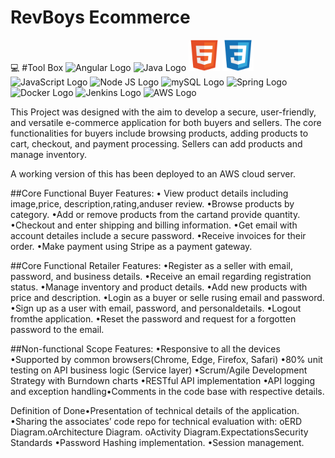 # RevBoys Ecommerce 


 💻 #Tool Box 
 <img src="https://cdn.worldvectorlogo.com/logos/angular-icon-1.svg" alt="Angular Logo" width="50" height="50"/> <img src="https://cdn.worldvectorlogo.com/logos/java.svg" alt="Java Logo" width="50" height="50"/> <img src="https://raw.githubusercontent.com/devicons/devicon/7a4ca8aa871d6dca81691e018d31eed89cb70a76/icons/html5/html5-original.svg" alt="HTML5 Logo" width="50" height="50"/> <img src="https://raw.githubusercontent.com/devicons/devicon/7a4ca8aa871d6dca81691e018d31eed89cb70a76/icons/css3/css3-original.svg" alt="CSS3 Logo" width="50" height="50"/>   <img src="https://cdn.worldvectorlogo.com/logos/logo-javascript.svg" alt="JavaScript Logo" width="50" height="50"/> <img src="https://cdn.worldvectorlogo.com/logos/nodejs-icon.svg" alt="Node JS Logo" width="50" height="50"/> <img src="https://cdn.worldvectorlogo.com/logos/mysql-6.svg" alt="mySQL Logo" width="50" height="50"> <img src = "https://cdn.worldvectorlogo.com/logos/spring-3.svg" alt = "Spring Logo" width="50" height="50"/> <img src="https://cdn.worldvectorlogo.com/logos/docker.svg" alt="Docker Logo" width="50" height="50"/> <img src="https://cdn.worldvectorlogo.com/logos/jenkins-1.svg" alt="Jenkins Logo" width="50" height="50"/> <img src="https://cdn.worldvectorlogo.com/logos/amazon-web-services-2.svg" alt="AWS Logo" width="50" height="50"/>
 
This Project was designed with the aim to develop a secure, user-friendly, and versatile e-commerce application for both buyers and sellers. 
The core functionalities for buyers include browsing products, adding products to cart, checkout, and payment processing.
Sellers can add products and manage inventory.

A working version of this has been deployed to an AWS cloud server.

##Core Functional Buyer Features:
• View product details including image,price, description,rating,anduser review.
•Browse products by category.
•Add or remove products from the cartand provide quantity.
•Checkout and enter shipping and billing information.
•Get email with account detailes include a secure password.
•Receive invoices for their order.
•Make payment using Stripe as a payment gateway.


##Core Functional Retailer Features:
•Register as a seller with email, password, and business details.
•Receive an email regarding registration status.
•Manage inventory and product details.
•Add new products with price and description.
•Login as a buyer or selle rusing email and password.
•Sign up as a user with email, password, and personaldetails.
•Logout fromthe application.
•Reset the password and request for a forgotten password to the email.

##Non-functional Scope Features:
•Responsive to all the devices
•Supported by common browsers(Chrome, Edge, Firefox, Safari)
•80% unit testing on API business logic (Service layer)
•Scrum/Agile Development Strategy with Burndown charts
•RESTful API implementation
•API logging and exception handling•Comments in the code base with respective details.

Definition of Done•Presentation of technical details of the application.
•Sharing the associates’ code repo for technical evaluation with:
oERD Diagram.oArchitecture Diagram.
oActivity Diagram.ExpectationsSecurity Standards
•Password Hashing implementation.
•Session management.
